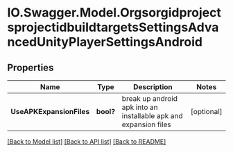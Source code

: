 # IO.Swagger.Model.OrgsorgidprojectsprojectidbuildtargetsSettingsAdvancedUnityPlayerSettingsAndroid
## Properties

Name | Type | Description | Notes
------------ | ------------- | ------------- | -------------
**UseAPKExpansionFiles** | **bool?** | break up android apk into an installable apk and expansion files | [optional] 

[[Back to Model list]](../README.md#documentation-for-models) [[Back to API list]](../README.md#documentation-for-api-endpoints) [[Back to README]](../README.md)

